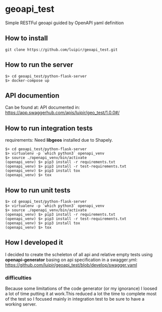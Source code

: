 # geoapi_test
Simple RESTFul geoapi guided by OpenAPI yaml definition

## How to install

    git clone https://github.com/luipir/geoapi_test.git

## How to run the server

    $> cd geoapi_test/python-flask-server
    $> docker-compose up

## API documention

Can be found at: API documented in: https://app.swaggerhub.com/apis/luipir/geo_test/1.0.0#/


## How to run integration tests

requirements: Need **libgeos** installed due to Shapely.

    $> cd geoapi_test/python-flask-server
    $> virtualenv -p `which python3` openapi_venv
    $> source ./openapi_venv/bin/activate
    (openapi_venv) $> pip3 install -r requirements.txt
    (openapi_venv) $> pip3 install -r test-requirements.txt
    (openapi_venv) $> pip3 install tox
    (openapi_venv) $> tox

## How to run unit tests

    $> cd geoapi_test/python-flask-server
    $> virtualenv -p `which python3` openapi_venv
    $> source ./openapi_venv/bin/activate
    (openapi_venv) $> pip3 install -r requirements.txt
    (openapi_venv) $> pip3 install -r test-requirements.txt
    (openapi_venv) $> pip3 install tox
    (openapi_venv) $> tox


## How I developed it

I decided to create the scheleton of all api and relative empty tests using **openapi-generator** basing on api specification in a swagger.yml:
https://github.com/luipir/geoapi_test/blob/develop/swagger.yaml

### difficulties
Because some limitations of the code generator (or my ignorance) I loosed a lot of time putting it at work.This reduced a lot the time to complete most of the test so I focused mainly in integration test to be sure to have a working server.
